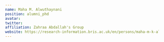 ```yaml
---
name: Maha M. Alwuthaynani
position: alumni_phd 
avatar: 
twitter: 
affiliation: Zahraa Abdallah's Group
website: https://research-information.bris.ac.uk/en/persons/maha-m-k-alwuthaynani
---
```

